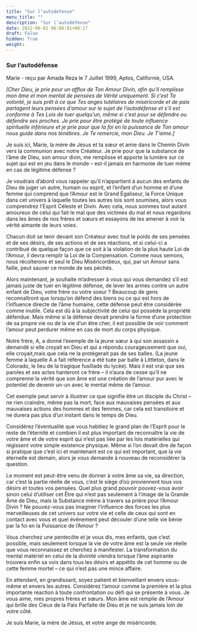 ```yaml
---
title: "Sur l’autodéfense"
menu_title: ""
description: "Sur l’autodéfense"
date: 2022-06-01 06:00:01+00:17
draft: False
hidden: True
weight:
---
```

### Sur l’autodéfense

Marie - reçu par Amada Reza le 7 Juillet 1999, Aptos, Californie, USA.

*[Cher Dieu, je prie pour un afflux de Ton Amour Divin, afin qu’il remplisse mon âme et mon mental de pensées de Vérité uniquement. Si c’est Ta volonté, je suis prêt à ce que Tes anges tutélaires de miséricorde et de paix partagent leurs pensées d’amour sur le sujet de l’autodéfense et s’il est conforme à Tes Lois de tuer quelqu’un, même si c’est pour se défendre ou défendre ses proches. Je prie pour être protégé de toute influence spirituelle inférieure et je prie pour que la foi en la puissance de Ton amour nous guide dans nos ténèbres. Je Te remercie, mon Dieu. Je T’aime.]*

Je suis ici, Marie, la mère de Jésus et ta sœur et amie dans le Chemin Divin vers la communion avec notre Créateur. Je prie pour que la substance de l’âme de Dieu, son amour divin, me remplisse et apporte la lumière sur ce sujet qui est en jeu dans le monde – est-il jamais en harmonie de tuer même en cas de légitime défense ?

Je voudrais d’abord vous rappeler qu’il n’appartient à aucun des enfants de Dieu de juger un autre, humain ou esprit, et l’enfant d’un homme et d’une femme qui comprend que l’Amour est le Grand Égaliseur, la Force Unique dans cet univers à laquelle toutes les autres lois sont soumises, alors vous comprendrez l’Esprit Céleste et Divin. Avec cela, nous sommes tout autant amoureux de celui qui fait le mal que des victimes du mal et nous regardons dans les âmes de nos frères et sœurs et essayons de les amener à voir la vérité aimante de leurs voies.

Chacun doit se tenir devant son Créateur avec tout le poids de ses pensées et de ses désirs, de ses actions et de ses réactions, et si celui-ci a contribué de quelque façon que ce soit à la violation de la plus haute Loi de l’Amour, il devra remplir la Loi de la Compensation. Comme nous semons, nous récolterons et seul le Dieu Miséricordieux, qui, par un Amour sans faille, peut sauver ce monde de ses péchés.

Alors maintenant, je souhaite m’adresser à vous qui vous demandez s’il est jamais juste de tuer en légitime défense, de lever les armes contre un autre enfant de Dieu, votre frère ou votre soeur ? Beaucoup de gens reconnaîtront que lorsqu’on défend des biens ou ce qui est hors de l’influence directe de l’âme humaine, cette défense peut être considérée comme inutile. Cela est dû à la subjectivité de celui qui possède la propriété défendue. Mais même si la défense devait prendre la forme d’une protection de sa propre vie ou de la vie d’un être cher, il est possible de voir comment l’amour peut perdurer même en cas de mort du corps physique.

Notre frère, A, a donné l’exemple de la jeune sœur à qui son assassin a demandé si elle croyait en Dieu et qui a répondu courageusement que oui, elle croyait,mais que cela ne la protégerait pas de ses balles. (La jeune femme à laquelle A a fait référence a été tuée par balle à Littleton, dans le Colorado, le lieu de la tragique fusillade du lycée). Mais il est vrai que ses paroles et ses actes hanteront ce frère – il n’aura de cesse qu’il ne comprenne la vérité que son âme est une création de l’amour pur avec le potentiel de devenir un-un avec le mental même de l’amour.

Cet exemple peut servir à illustrer ce que signifie être un disciple du Christ – ne rien craindre, même pas la mort, face aux mauvaises pensées et aux mauvaises actions des hommes et des femmes, car cela est transitoire et ne durera pas plus d’un instant dans le temps de Dieu.

Considérez l’éventualité que vous habitiez le grand plan de l’Esprit pour le reste de l’éternité et combien il est plus important de reconnaître la vie de votre âme et de votre esprit qui n’est pas liée par les lois matérielles qui régissent votre simple existence physique. Même si l’on devait dire de façon si pratique que c’est ici et maintenant est ce qui est important, que la vie éternelle est demain, alors je vous demande à nouveau de reconsidérer la question.

Le moment est peut-être venu de donner à votre âme sa vie, sa direction, car c’est la partie réelle de vous, c’est le siège d’où proviennent tous vos désirs et toutes vos pensées. Quel plus grand pouvoir pouvez-vous avoir sinon celui d’utiliser cet Être qui n’est pas seulement à l’image de la Grande Âme de Dieu, mais la Substance même à travers sa prière pour l’Amour Divin ? Ne pouvez-vous pas imaginer l’influence des forces les plus merveilleuses de cet univers sur votre vie et celle de ceux qui sont en contact avec vous et quel événement peut découler d’une telle vie bénie par la foi en la Puissance de l’Amour ?

Vous cherchez une pentecôte et je vous dis, mes enfants, que c’est possible, mais seulement lorsque la vie de votre âme est la seule vie réelle que vous reconnaissez et cherchez à manifester. La transformation du mental matériel en celui de la divinité viendra lorsque l’âme aspirante trouvera enfin sa voix dans tous les désirs et appétits de cet homme ou de cette femme mortel – ce qui n’est pas une mince affaire.

En attendant, en grandissant, soyez patient et bienveillant envers vous-même et envers les autres. Considérez l’amour comme la première et la plus importante réaction à toute confrontation ou défi qui se présente à vous. Je vous aime, mes propres frères et sœurs. Mon âme est remplie de l’Amour qui brille des Cieux de la Paix Parfaite de Dieu et je ne suis jamais loin de votre côté.

Je suis Marie, la mère de Jésus, et votre ange de miséricorde.
